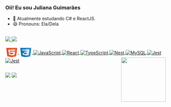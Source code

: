 ### Oii! Eu sou Juliana Guimarães 

- 🌱 Atualmente estudando C# e ReactJS.
- 😄 Pronouns: Ela/Dela
<br>

 <div>
<a href="https://github.com/JulianaCGuimaraes">
<img height="180em" src="https://github-readme-stats.vercel.app/api/top-langs/?username=JulianaCGuimaraes&layout=compact&hide_border=true&theme=tokyonight"/>
<img height="180em" src="https://github-readme-stats.vercel.app/api?username=JulianaCGuimaraes&amp&show_icons=true&amp&include_all_commits=true&amp&theme=tokyonight&hide_border=true"/>
</div>
  
<br> 
<div>    
  <img align="center" alt="HTML" height="30" width="40" src="https://raw.githubusercontent.com/devicons/devicon/master/icons/html5/html5-original.svg" style="max-width: 100%;">
    <img align="center" alt="CSS" height="30" width="40" src="https://raw.githubusercontent.com/devicons/devicon/master/icons/css3/css3-original.svg" style="max-width: 100%;">
   <img align="center" alt="JavaScript" height="30" width="40" src="https://cdn.jsdelivr.net/gh/devicons/devicon/icons/javascript/javascript-original.svg" style="max-width: 100%;">
   <img align="center" alt="React" height="30" width="40" src="https://cdn.jsdelivr.net/gh/devicons/devicon/icons/react/react-original.svg" style="max-width: 100%;"> 
  <img align="center" alt="TypeScript" height="30" width="40" src="https://cdn.jsdelivr.net/gh/devicons/devicon/icons/typescript/typescript-original.svg" style="max-width: 100%;">  
  <img align="center" alt="Nest" height="30" width="40" src="https://cdn.jsdelivr.net/gh/devicons/devicon/icons/nestjs/nestjs-plain.svg" style="max-width: 100%;">     
  <img align="center" alt="MySQL" height="30" width="40" src="https://cdn.jsdelivr.net/gh/devicons/devicon/icons/mysql/mysql-original.svg" style="max-width: 100%;">
  <img align="center" alt="Jest" height="30" width="40" src="https://cdn.jsdelivr.net/gh/devicons/devicon/icons/jest/jest-plain.svg" style="max-width: 100%;"> 
  <img align="center" alt="Jest" height="30" width="40" src="https://cdn.jsdelivr.net/gh/devicons/devicon/icons/csharp/csharp-original.svg" style="max-width: 100%;"/>
 
 <img align="right" height="140" width="140" src="https://i.picasion.com/pic92/840c47d71694d51d0436600b8abaca5d.gif" style="max-width: 100%; display: inline-block;" data-target="animated-image.originalImage">
</div>


<h2 dir="auto"></h2>
</a>
<div dir="auto">
  <a href="https://github.com/JulianaCGuimaraes"></a>
  <a href="mailto:jujucg15@gmail.com"><img src="https://camo.githubusercontent.com/571384769c09e0c66b45e39b5be70f68f552db3e2b2311bc2064f0d4a9f5983b/68747470733a2f2f696d672e736869656c64732e696f2f62616467652f476d61696c2d4431343833363f7374796c653d666f722d7468652d6261646765266c6f676f3d676d61696c266c6f676f436f6c6f723d7768697465" data-canonical-src="https://img.shields.io/badge/Gmail-D14836?style=for-the-badge&amp;logo=gmail&amp;logoColor=white" style="max-width: 100%;"></a>
  <a href="https://www.linkedin.com/in/juliana-guimar%C3%A3es-13892421b/" rel="nofollow"><img src="https://camo.githubusercontent.com/c00f87aeebbec37f3ee0857cc4c20b21fefde8a96caf4744383ebfe44a47fe3f/68747470733a2f2f696d672e736869656c64732e696f2f62616467652f2d4c696e6b6564496e2d2532333030373742353f7374796c653d666f722d7468652d6261646765266c6f676f3d6c696e6b6564696e266c6f676f436f6c6f723d7768697465" data-canonical-src="https://img.shields.io/badge/-LinkedIn-%230077B5?style=for-the-badge&amp;logo=linkedin&amp;logoColor=white" style="max-width: 100%;"></a>
</div>
